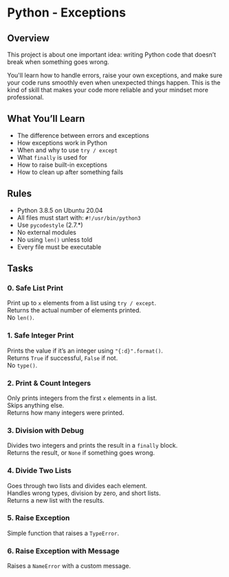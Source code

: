 # Python - Exceptions

## Overview

This project is about one important idea: writing Python code that doesn’t break when something goes wrong.

You'll learn how to handle errors, raise your own exceptions, and make sure your code runs smoothly even when unexpected things happen. This is the kind of skill that makes your code more reliable and your mindset more professional.

## What You’ll Learn

- The difference between errors and exceptions
- How exceptions work in Python
- When and why to use `try / except`
- What `finally` is used for
- How to raise built-in exceptions
- How to clean up after something fails

## Rules

- Python 3.8.5 on Ubuntu 20.04
- All files must start with: `#!/usr/bin/python3`
- Use `pycodestyle` (2.7.\*)
- No external modules
- No using `len()` unless told
- Every file must be executable


## Tasks

### 0. Safe List Print  
Print up to `x` elements from a list using `try / except`.  
Returns the actual number of elements printed.  
No `len()`.

### 1. Safe Integer Print  
Prints the value if it’s an integer using `"{:d}".format()`.  
Returns `True` if successful, `False` if not.  
No `type()`.

### 2. Print & Count Integers  
Only prints integers from the first `x` elements in a list.  
Skips anything else.  
Returns how many integers were printed.

### 3. Division with Debug  
Divides two integers and prints the result in a `finally` block.  
Returns the result, or `None` if something goes wrong.

### 4. Divide Two Lists  
Goes through two lists and divides each element.  
Handles wrong types, division by zero, and short lists.  
Returns a new list with the results.

### 5. Raise Exception  
Simple function that raises a `TypeError`.

### 6. Raise Exception with Message  
Raises a `NameError` with a custom message.
